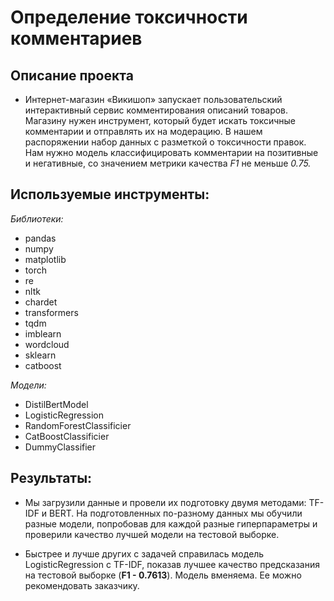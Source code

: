# Определение токсичности комментариев

## Описание проекта 

- Интернет-магазин «Викишоп» запускает пользовательский интерактивный сервис комментирования описаний товаров. Магазину нужен инструмент, который будет искать токсичные комментарии и отправлять их на модерацию. В нашем распоряжении набор данных с разметкой о токсичности правок. Нам нужно модель классифицировать комментарии на позитивные и негативные, со значением метрики качества *F1* не меньше *0.75.*  

## Используемые инструменты:
 
*Библиотеки:*

- pandas
- numpy
- matplotlib
- torch
- re
- nltk
- chardet
- transformers
- tqdm
- imblearn
- wordcloud
- sklearn
- catboost

*Модели:*

- DistilBertModel
- LogisticRegression
- RandomForestClassificier
- CatBoostClassificier
- DummyClassifier


## Результаты: 

- Мы загрузили данные и провели их подготовку двумя методами: TF-IDF и BERT. На подготовленных по-разному данных мы обучили разные модели, попробовав для каждой разные гиперпараметры и проверили качество лучшей модели на тестовой выборке.

- Быстрее и лучше других с задачей справилась модель LogisticRegression с TF-IDF, показав лучшее качество предсказания на тестовой выборке (**F1 - 0.7613**). Модель вменяема. Ее можно рекомендовать заказчику.
